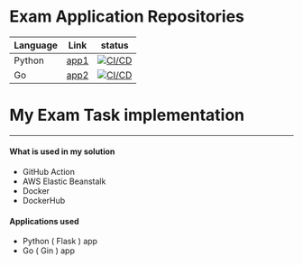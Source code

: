 # Exam Application Repositories 
| Language  | Link | status |
| ------------- | ------------- |---------|
| Python | [app1](https://github.com/GiaSoPas/Exam-Python)  | [![CI/CD](https://github.com/GiaSoPas/Exam-Python/actions/workflows/main.yml/badge.svg)](https://github.com/GiaSoPas/Exam-Python/actions/workflows/main.yml)|
| Go | [app2](https://github.com/GiaSoPas/Exam-Go)  | [![CI/CD](https://github.com/GiaSoPas/Exam-Go/actions/workflows/main.yml/badge.svg)](https://github.com/GiaSoPas/Exam-Go/actions/workflows/main.yml)|

# My Exam Task implementation
____

#### What is used in my solution 
* GitHub Action
* AWS Elastic Beanstalk
* Docker
* DockerHub

#### Applications used 
* Python ( Flask ) app
* Go ( Gin ) app
